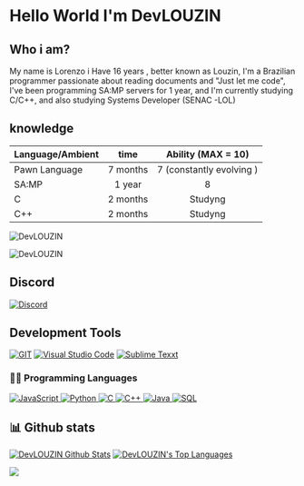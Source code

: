 <h1> Hello World I'm DevLOUZIN </h1>

##  Who i am?

 My name is Lorenzo i Have 16 years , better known as Louzin, I'm a Brazilian programmer passionate about reading documents and "Just let me code", I've been programming SA:MP servers for 1 year, and I'm currently studying C/C++, and also studying Systems Developer (SENAC -LOL)

## knowledge

| Language/Ambient | time  | Ability (MAX = 10)             |
| -----------------| :----:| :-----:                        |
| Pawn Language    | 7 months| 7   (constantly evolving )   |
| SA:MP            | 1 year  | 8                            |
| C                | 2 months| Studyng                      |
| C++              | 2 months| Studyng                      |

<p align="left"> <img src="https://komarev.com/ghpvc/?username=DevLOUZIN&label=Profile%20views&color=919191&style=flat-square" alt="DevLOUZIN" /> </p>
<p><img align="center" src="https://github-readme-streak-stats.herokuapp.com/?user=DevLOUZIN&theme=dark" alt="DevLOUZIN" /></p>

<h2> Discord </h2>
<a href=" https://discordapp.com/channels/@me/LouzinDS#4412/"> <img src="https://img.shields.io/badge/Discord-100000?style=for-the-badge&logo=discord&logoColor=blue" alt="Discord"></a>

<h2>Development Tools</h2> 

<p>
    <a href="#">
        <img alt="GIT"
             src="https://img.shields.io/badge/Git-F05032?style=for-the-badge&logo=git&logoColor=white"></a>
    <a href="#">
        <img alt="Visual Studio Code"
             src="https://img.shields.io/badge/Visual_Studio_Code-0078D4?style=for-the-badge&logo=visual%20studio%20code&logoColor=white"></a>
    <a href="#">
        <img alt="Sublime Texxt"
             src="https://img.shields.io/badge/sublime_text-%23575757.svg?&style=for-the-badge&logo=sublime-text&logoColor=important"></a>
</p>

### 👨‍💻 Programming Languages

<p>
    <a href="#">
        <img alt="JavaScript"
             src="https://img.shields.io/badge/JavaScript-323330?style=for-the-badge&logo=javascript&logoColor=F7DF1E" />
	</a>
    <a href="#">
        <img alt="Python"
             src="https://img.shields.io/badge/Python-3776AB?style=for-the-badge&logo=python&logoColor=white" />
	</a>
    <a href="#">
        <img alt="C"
             src="https://img.shields.io/badge/c-%2300599C.svg?style=for-the-badge&logo=c&logoColor=white" />
	</a>
    <a href="#">
        <img alt="C++"
             src="https://img.shields.io/badge/c++-%2300599C.svg?style=for-the-badge&logo=c%2B%2B&logoColor=white" />
	</a>
    <a href="#">
        <img alt="Java"
             src="https://img.shields.io/badge/Java-ED8B00?style=for-the-badge&logo=java&logoColor=white" />
	</a>
    <a href="#">
        <img alt="SQL"
             src="https://img.shields.io/badge/SQL%20-%23025E8C.svg?style=for-the-badge&logo=amazon-dynamodb&logoColor=white" />
	</a>
</p>


## 📊 Github stats
<p>
    <a align="center" href="https://github-readme-stats.vercel.app/api?username=DevLOUZIN&show_icons=true&count_private=true&theme=react&hide_border=true&bg_color=1F222E&title_color=F85D7F&icon_color=F8D866"><img alt="DevLOUZIN Github Stats"
                    src="https://github-readme-stats.vercel.app/api?username=DevLOUZIN&show_icons=true&count_private=true&theme=react&hide_border=true&bg_color=1F222E&title_color=F85D7F&icon_color=F8D866" /></a>
  <a align="center" href="https://github-readme-stats.vercel.app/api/top-langs/?username=DevLOUZIN&langs_count=8&layout=compact&theme=react&hide_border=true&bg_color=1F222E&title_color=F85D7F&icon_color=F8D866">
    <img alt="DevLOUZIN's Top Languages" src="https://github-readme-stats.vercel.app/api/top-langs/?username=DevLOUZIN&langs_count=8&layout=compact&theme=react&hide_border=true&bg_color=1F222E&title_color=F85D7F&icon_color=F8D866" /></a>
</p>

<p>
  <a align="center" href="#">
    <img src="https://github-profile-trophy.vercel.app/?username=DevLOUZIN&theme=monokai&column=8&no-frame=true&no-bg=true">
  </a>
</p>
